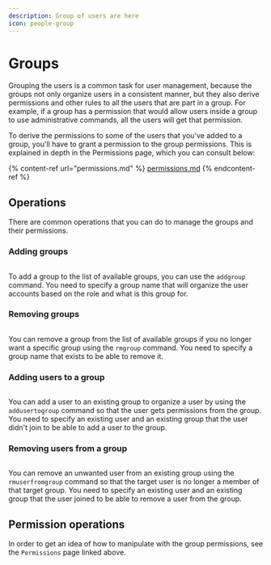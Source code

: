 ```yaml
---
description: Group of users are here
icon: people-group
---
```


# Groups

Grouping the users is a common task for user management, because the groups not only organize users in a consistent manner, but they also derive permissions and other rules to all the users that are part in a group. For example, if a group has a permission that would allow users inside a group to use administrative commands, all the users will get that permission.

To derive the permissions to some of the users that you've added to a group, you'll have to grant a permission to the group permissions. This is explained in depth in the Permissions page, which you can consult below:

{% content-ref url="permissions.md" %}
[permissions.md](permissions.md)
{% endcontent-ref %}

## Operations

There are common operations that you can do to manage the groups and their permissions.

### Adding groups

<figure><img src="https://github.com/Aptivi-Stable-Docs/nks-manual-0.1.0/blob/main/.gitbook/assets/052-addgroup.png" alt=""><figcaption></figcaption></figure>

To add a group to the list of available groups, you can use the `addgroup` command. You need to specify a group name that will organize the user accounts based on the role and what is this group for.

### Removing groups

<figure><img src="https://github.com/Aptivi-Stable-Docs/nks-manual-0.1.0/blob/main/.gitbook/assets/053-rmgroup.png" alt=""><figcaption></figcaption></figure>

You can remove a group from the list of available groups if you no longer want a specific group using the `rmgroup` command. You need to specify a group name that exists to be able to remove it.

### Adding users to a group

<figure><img src="https://github.com/Aptivi-Stable-Docs/nks-manual-0.1.0/blob/main/.gitbook/assets/054-addusertogroup.png" alt=""><figcaption></figcaption></figure>

You can add a user to an existing group to organize a user by using the `addusertogroup` command so that the user gets permissions from the group. You need to specify an existing user and an existing group that the user didn't join to be able to add a user to the group.

### Removing users from a group

<figure><img src="https://github.com/Aptivi-Stable-Docs/nks-manual-0.1.0/blob/main/.gitbook/assets/055-rmuserfromgroup.png" alt=""><figcaption></figcaption></figure>

You can remove an unwanted user from an existing group using the `rmuserfromgroup` command so that the target user is no longer a member of that target group. You need to specify an existing user and an existing group that the user joined to be able to remove a user from the group.

## Permission operations

In order to get an idea of how to manipulate with the group permissions, see the `Permissions` page linked above.
